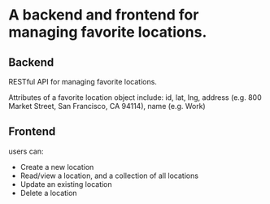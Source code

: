 # A backend and frontend for managing favorite locations.

## Backend

RESTful API for managing favorite locations.

Attributes of a favorite location object include: id, lat, lng, address (e.g. 800 Market Street, San Francisco, CA 94114), name (e.g. Work)

## Frontend

users can:

- Create a new location
- Read/view a location, and a collection of all locations
- Update an existing location
- Delete a location
